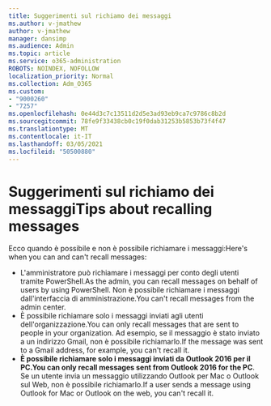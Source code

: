 ```yaml
---
title: Suggerimenti sul richiamo dei messaggi
ms.author: v-jmathew
author: v-jmathew
manager: dansimp
ms.audience: Admin
ms.topic: article
ms.service: o365-administration
ROBOTS: NOINDEX, NOFOLLOW
localization_priority: Normal
ms.collection: Adm_O365
ms.custom:
- "9000260"
- "7257"
ms.openlocfilehash: 0e44d3c7c13511d2d5e3ad93eb9ca7c9786c8b2d
ms.sourcegitcommit: 78fe9f33438cb0c19f0dab31253b5853b73f4f47
ms.translationtype: MT
ms.contentlocale: it-IT
ms.lasthandoff: 03/05/2021
ms.locfileid: "50500880"
---
```

# <a name="tips-about-recalling-messages"></a><span data-ttu-id="26b49-102">Suggerimenti sul richiamo dei messaggi</span><span class="sxs-lookup"><span data-stu-id="26b49-102">Tips about recalling messages</span></span>

<span data-ttu-id="26b49-103">Ecco quando è possibile e non è possibile richiamare i messaggi:</span><span class="sxs-lookup"><span data-stu-id="26b49-103">Here's when you can and can't recall messages:</span></span>

* <span data-ttu-id="26b49-104">L'amministratore può richiamare i messaggi per conto degli utenti tramite PowerShell.</span><span class="sxs-lookup"><span data-stu-id="26b49-104">As the admin, you can recall messages on behalf of users by using PowerShell.</span></span> <span data-ttu-id="26b49-105">Non è possibile richiamare i messaggi dall'interfaccia di amministrazione.</span><span class="sxs-lookup"><span data-stu-id="26b49-105">You can't recall messages from the admin center.</span></span>
* <span data-ttu-id="26b49-106">È possibile richiamare solo i messaggi inviati agli utenti dell'organizzazione.</span><span class="sxs-lookup"><span data-stu-id="26b49-106">You can only recall messages that are sent to people in your organization.</span></span> <span data-ttu-id="26b49-107">Ad esempio, se il messaggio è stato inviato a un indirizzo Gmail, non è possibile richiamarlo.</span><span class="sxs-lookup"><span data-stu-id="26b49-107">If the message was sent to a Gmail address, for example, you can't recall it.</span></span>
* <span data-ttu-id="26b49-108">**È possibile richiamare solo i messaggi inviati da Outlook 2016 per il PC.**</span><span class="sxs-lookup"><span data-stu-id="26b49-108">**You can only recall messages sent from Outlook 2016 for the PC**.</span></span> <span data-ttu-id="26b49-109">Se un utente invia un messaggio utilizzando Outlook per Mac o Outlook sul Web, non è possibile richiamarlo.</span><span class="sxs-lookup"><span data-stu-id="26b49-109">If a user sends a message using Outlook for Mac or Outlook on the web, you can't recall it.</span></span>
